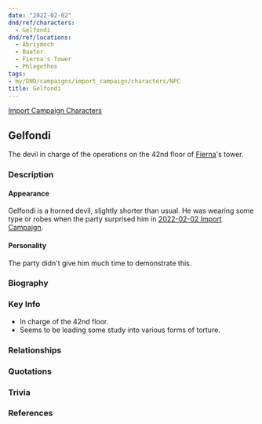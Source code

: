 ```yaml
---
date: "2022-02-02"
dnd/ref/characters:
  - Gelfondi
dnd/ref/locations:
  - Abriymoch
  - Baator
  - Fierna's Tower
  - Phlegethos
tags:
- my/DND/campaigns/import_campaign/characters/NPC
title: Gelfondi
---
```



[Import Campaign Characters](/dnd/characters/)

## Gelfondi

The devil in charge of the operations on the 42nd floor of [Fierna](/dnd/npcs/fierna/)'s tower.

### Description

#### Appearance

Gelfondi is a horned devil, slightly shorter than usual. He was wearing some type or robes when the party surprised him in [2022-02-02 Import Campaign](/dnd/2022-02-02/).

#### Personality

The party didn't give him much time to demonstrate this.

### Biography

### Key Info

- In charge of the 42nd floor.
- Seems to be leading some study into various forms of torture.

### Relationships

### Quotations

### Trivia

### References
